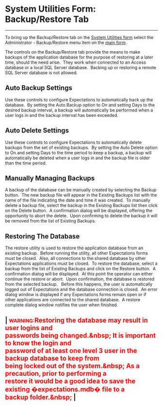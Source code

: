 # System Utilities Form: Backup/Restore Tab 
-----

To bring up the Backup/Restore tab on the 
[System 
Utilities form](<7mk0.md>) select the 
Administrator - Backup/Restore menu item on the
[main 
form](<7jjr.md>).

The controls on the Backup/Restore tab provide the means to make backups of the 
application database for the purpose of restoring at a later time, should the 
need arise.&nbsp; They work when connected to an Access database or a local SQL 
Server database.&nbsp; Backing up or restoring a remote SQL Server database is 
not allowed.&nbsp; 

## Auto Backup Settings

Use these controls to configure Expectations to automatically back up the 
database.&nbsp; By setting the Auto Backup option to On and setting Days to the 
desired backup interval, a backup will automatically be performed when a user 
logs in and the backup interval has been exceeded. 

## Auto Delete Settings 

Use these controls to configure Expectations to automatically delete backups 
from the set of existing backups.&nbsp; By setting the Auto Delete option to On 
and setting Days to the time period to keep a backup, a backup will 
automatically be deleted when a user logs in and the backup file is older than 
the time period.

## Manually Managing Backups 

A backup of the database can be manually created by selecting the Backup 
button.&nbsp; The new backup file will appear in the Existing Backups list with 
the name of the file indicating the date and time it was created.&nbsp; To 
manually delete a backup file, select the backup in the Existing Backups list 
then click on the Delete button.&nbsp; A confirmation dialog will be displayed, 
offering the opportunity to abort the delete.&nbsp; Upon confirming to delete 
the backup it will be removed from the list of Existing Backups.

## Restoring The Database 

The restore utility is used to restore the application database from an 
existing backup.&nbsp; 
Before running the utility, all other Expectations forms must be closed.&nbsp; Also, all 
connections to the shared database by other Expectations applications must be 
closed.&nbsp; To restore the database, select a backup from the list of Existing 
Backups and click on the Restore button.&nbsp; A confirmation dialog will be 
displayed.&nbsp; At this point the operator can either continue the restore or 
abort.&nbsp; Upon confirmation, the database is restored from the selected 
backup.&nbsp;&nbsp; Before this happens, the user is automatically logged out of 
Expectations and the database connection is closed.&nbsp; An error dialog window 
is displayed if any Expectations forms remain open or if other applications are 
connected to the shared database.&nbsp; A restore complete dialog window 
notifies the user when finished.

| <font size="3" color="#FF0000"><b>WARNING:</b></font><font color="#FF0000">Restoring the database may result in user logins and <br>    passwords being changed.&amp;nbsp; It is important to know the login and <br>    password of at least one level 3 user in the backup database to keep from <br>    being locked out of the system.&amp;nbsp; As a precaution, prior to performing a <br>    restore it would be a good idea to save the existing �expectations.mdb� file to a <br>    backup folder.&amp;nbsp; </font> |
-----